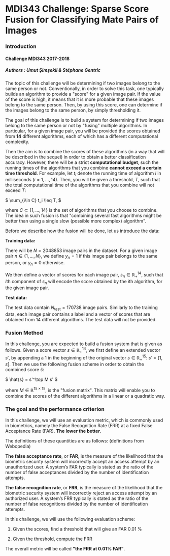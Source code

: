 # MDI343 Challenge: Sparse Score Fusion for Classifying Mate Pairs of Images

### Introduction

####  Challenge MDI343 2017-2018
##### Authors :  Umut Şimşekli & Stéphane Gentric

The topic of this challenge will be determining if two images belong to the same person or not. Conventionally, in order to solve this task, one typically builds an algorithm to provide a "score" for a given image pair. If the value of the score is high, it means that it is more probable that these images belong to the same person. Then, by using this score, one can determine if the images belong to the same person, by simply thresholding it.   

The goal of this challenge is to build a system for determining if two images belong to the same person or not by "fusing" multiple algorithms. In particular, for a given image pair, you will be provided the scores obtained from **14** different algorithms, each of which has a different computational complexity.   

Then the aim is to combine the scores of these algorithms (in a way that will be described in the sequel) in order to obtain a better classification accuracy. However, there will be a strict **computational budget**, such the running times of the algorithms that you combine **cannot exceed a certain time threshold**. For example, let $t_i$ denote the running time of algorithm $i$ in milliseconds ($i = 1,\dots,14$). Then, you will be given a threshold, $T$, such that the total computational time of the algorithms that you combine will not exceed $T$: 

$
\sum_{i\in C} t_i \leq T,
$

where $C \subset \{1,\dots,14\}$ is the set of algorithms that you choose to combine. The idea in such fusion is that "combining several fast algorithms might be better than using a single slow (possible more complex) algorithm". 

Before we describe how the fusion will be done, let us introduce the data:

**Training data:**

There will be $N= 2048853$ image pairs in the dataset. For a given image pair $n \in \{1,\dots,N\}$, we define $y_n = 1$ if this image pair belongs to the same person, or $y_n=0$ otherwise.

We then define a vector of scores for each image pair, $s_n \in \mathbb{R}_+^{14}$, such that $i$th component of $s_n$ will encode the score obtained by the $i$th algorithm, for the given image pair.  

**Test data:**

The test data contain $N_\text{test} = 170738$ image pairs. Similarly to the training data, each image pair contains a label and a vector of scores that are obtained from $14$ different algorithms. The test data will not be provided.

### Fusion Method 

In this challenge, you are expected to build a fusion system that is given as follows. Given a score vector $s \in \mathbb{R}_+^{14}$, we first define an extended vector $s'$, by appending a $1$ in the beginning of the original vector $s\in \mathbb{R}_+^{15}$: $s' = [1, s]$. Then we use the following fusion scheme in order to obtain the combined score $\hat{s}$: 

$
\hat{s} = s'^\top M s' 
$

where $M \in \mathbb{R}^{15 \times 15}$, is the "fusion matrix". This matrix will enable you to combine the scores of the different algorithms in a linear or a quadratic way. 

### The goal and the performance criterion

In this challenge, we will use an evaluation metric, which is commonly used in biometrics, namely the False Recognition Rate (FRR) at a fixed False Acceptance Rate (FAR). **The lower the better.**

The definitions of these quantities are as follows: (definitions from Webopedia)

**The false acceptance rate**, or **FAR**, is the measure of the likelihood that the biometric security system will incorrectly accept an access attempt by an unauthorized user. A system’s FAR typically is stated as the ratio of the number of false acceptances divided by the number of identification attempts.

**The false recognition rate**, or **FRR**, is the measure of the likelihood that the biometric security system will incorrectly reject an access attempt by an authorized user. A system’s FRR typically is stated as the ratio of the number of false recognitions divided by the number of identification attempts.

In this challenge, we will use the following evaluation scheme:

1) Given the scores, find a threshold that will give an FAR 0.01 %

2) Given the threshold, compute the FRR

The overall metric will be called **"the FRR at 0.01% FAR"**.